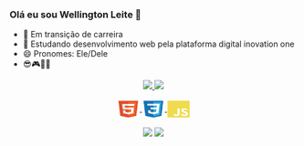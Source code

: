### Olá eu sou Wellington Leite 👋

 - 🔭 Em transição de carreira
 - 🌱 Estudando desenvolvimento web pela plataforma digital inovation one  
 - 😄 Pronomes: Ele/Dele
 - 😎🎮📖🎶

<div align="center">
  <a href="https://github.com/W3LL1NG70N">
  <img height="170em" src="https://github-readme-stats.vercel.app/api?username=W3LL1NG7ON&show_icons=true&theme=tokyonight&include_all_commits=true&count_private=true"/>
  <img height="170em" src="https://github-readme-stats.vercel.app/api/top-langs/?username=W3LL1NG7ON&layout=compact&langs_count=7&theme=tokyonight"/>
</div>
  
  <div align="center" style="display: inline_block"><br>
   <img align="center" alt="W3LL-HTML" height="30" width="40" src="https://raw.githubusercontent.com/devicons/devicon/master/icons/html5/html5-original.svg">
   <img align="center" alt="W3LL-CSS" height="30" width="40" src="https://raw.githubusercontent.com/devicons/devicon/master/icons/css3/css3-original.svg">
    <img align="center" alt="W3LL-Js" height="30" width="40" src="https://raw.githubusercontent.com/devicons/devicon/master/icons/javascript/javascript-plain.svg">
  
</div>
 
 <br>
 
<div align="center">
 <a href = "mailto:wellingtonfl1986@gmail.com"><img src="https://img.shields.io/badge/Gmail-D14836?style=for-the-badge&logo=gmail&logoColor=white" target="_blank"></a>
 <a href = "https://www.linkedin.com/in/wellington-de-freitas-leite-41858a206/"><img src="https://img.shields.io/badge/-LinkedIn-%230077B5?style=for-the-badge&logo=linkedin&logoColor=white" target="_blank"></a> 
   
</div>  
